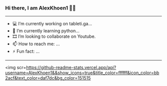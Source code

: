 ### Hi there, I am AlexKhoen1 👋🏻
----------------------------------------------
- 💻 I’m currently working on tableti.ga...
- 🌱 I’m currently learning python...
- 🎞 I’m looking to collaborate on Youtube.
- 📫 How to reach me: ...
- ⚡ Fun fact: ...
----------------------------------------------
<img scr=https://github-readme-stats.vercel.app/api?username=AlexKhoen1&&show_icons=true&title_color=ffffff&icon_color=bb2acf&text_color=daf7dc&bg_color=151515

